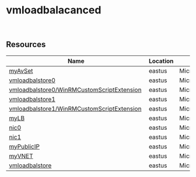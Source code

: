 # vmloadbalacanced 
 
## Resources


| Name | Location | Type |
| --- | --- | --- |
| [myAvSet](myAvSet--1144623774.md)  | eastus  | Microsoft.Compute/availabilitySets  |
| [vmloadbalstore0](vmloadbalstore0--630747849.md)  | eastus  | Microsoft.Compute/virtualMachines  |
| [vmloadbalstore0/WinRMCustomScriptExtension](vmloadbalstore0/WinRMCustomScriptExtension-1484078917.md)  | eastus  | Microsoft.Compute/virtualMachines/extensions  |
| [vmloadbalstore1](vmloadbalstore1-935336092.md)  | eastus  | Microsoft.Compute/virtualMachines  |
| [vmloadbalstore1/WinRMCustomScriptExtension](vmloadbalstore1/WinRMCustomScriptExtension--1445667482.md)  | eastus  | Microsoft.Compute/virtualMachines/extensions  |
| [myLB](myLB--1444543121.md)  | eastus  | Microsoft.Network/loadBalancers  |
| [nic0](nic0--518604789.md)  | eastus  | Microsoft.Network/networkInterfaces  |
| [nic1](nic1--518539253.md)  | eastus  | Microsoft.Network/networkInterfaces  |
| [myPublicIP](myPublicIP--1622930058.md)  | eastus  | Microsoft.Network/publicIPAddresses  |
| [myVNET](myVNET-1387379654.md)  | eastus  | Microsoft.Network/virtualNetworks  |
| [vmloadbalstore](vmloadbalstore--1629564294.md)  | eastus  | Microsoft.Storage/storageAccounts  |



